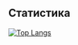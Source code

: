 ## Статистика

[![Top Langs](https://github-readme-stats.vercel.app/api/top-langs/?username=TeaRiot)](https://github.com/anuraghazra/github-readme-stats)
